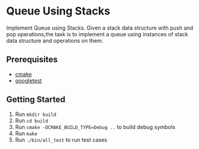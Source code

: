 # Queue Using Stacks
Implement Queue using Stacks. Given a stack data structure with push and pop operations,the task is to implement a queue using instances of stack data structure and operations on them.

## Prerequisites
- [cmake](https://cmake.org/)
- [googletest](https://github.com/google/googletest)

## Getting Started
1. Run `mkdir build`
2. Run `cd build`
3. Run `cmake -DCMAKE_BUILD_TYPE=Debug ..` to build debug symbols
4. Run `make`
5. Run `./bin/all_test` to run test cases

